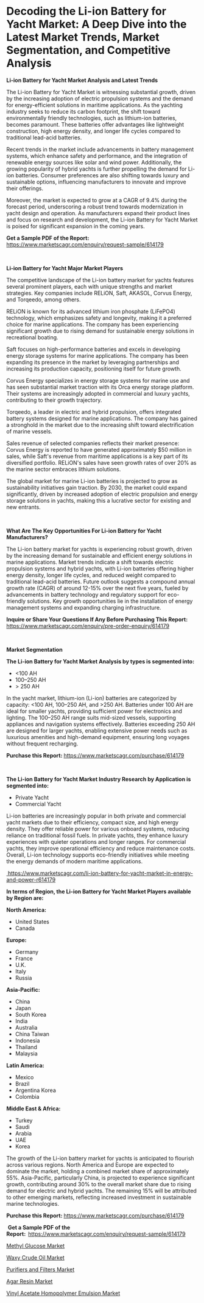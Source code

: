 <p><h1>Decoding the Li-ion Battery for Yacht Market: A Deep Dive into the Latest Market Trends, Market Segmentation, and Competitive Analysis</h1></p><p><strong>Li-ion Battery for Yacht Market Analysis and Latest Trends</strong></p>
<p><p>The Li-ion Battery for Yacht Market is witnessing substantial growth, driven by the increasing adoption of electric propulsion systems and the demand for energy-efficient solutions in maritime applications. As the yachting industry seeks to reduce its carbon footprint, the shift toward environmentally friendly technologies, such as lithium-ion batteries, becomes paramount. These batteries offer advantages like lightweight construction, high energy density, and longer life cycles compared to traditional lead-acid batteries.</p><p>Recent trends in the market include advancements in battery management systems, which enhance safety and performance, and the integration of renewable energy sources like solar and wind power. Additionally, the growing popularity of hybrid yachts is further propelling the demand for Li-ion batteries. Consumer preferences are also shifting towards luxury and sustainable options, influencing manufacturers to innovate and improve their offerings.</p><p>Moreover, the market is expected to grow at a CAGR of 9.4% during the forecast period, underscoring a robust trend towards modernization in yacht design and operation. As manufacturers expand their product lines and focus on research and development, the Li-ion Battery for Yacht Market is poised for significant expansion in the coming years.</p></p>
<p><strong>Get a Sample PDF of the Report:&nbsp;</strong> <a href="https://www.marketscagr.com/enquiry/request-sample/614179?utm_campaign=1868&utm_medium=2&utm_source=Github&utm_content=ia&utm_term=11122024&utm_id=li-ion-battery-for-yacht">https://www.marketscagr.com/enquiry/request-sample/614179</a></p>
<p>&nbsp;</p>
<p><strong>Li-ion Battery for Yacht Major Market Players</strong></p>
<p><p>The competitive landscape of the Li-ion battery market for yachts features several prominent players, each with unique strengths and market strategies. Key companies include RELiON, Saft, AKASOL, Corvus Energy, and Torqeedo, among others.</p><p>RELiON is known for its advanced lithium iron phosphate (LiFePO4) technology, which emphasizes safety and longevity, making it a preferred choice for marine applications. The company has been experiencing significant growth due to rising demand for sustainable energy solutions in recreational boating.</p><p>Saft focuses on high-performance batteries and excels in developing energy storage systems for marine applications. The company has been expanding its presence in the market by leveraging partnerships and increasing its production capacity, positioning itself for future growth.</p><p>Corvus Energy specializes in energy storage systems for marine use and has seen substantial market traction with its Orca energy storage platform. Their systems are increasingly adopted in commercial and luxury yachts, contributing to their growth trajectory.</p><p>Torqeedo, a leader in electric and hybrid propulsion, offers integrated battery systems designed for marine applications. The company has gained a stronghold in the market due to the increasing shift toward electrification of marine vessels.</p><p>Sales revenue of selected companies reflects their market presence: Corvus Energy is reported to have generated approximately $50 million in sales, while Saft's revenue from maritime applications is a key part of its diversified portfolio. RELiON's sales have seen growth rates of over 20% as the marine sector embraces lithium solutions.</p><p>The global market for marine Li-ion batteries is projected to grow as sustainability initiatives gain traction. By 2030, the market could expand significantly, driven by increased adoption of electric propulsion and energy storage solutions in yachts, making this a lucrative sector for existing and new entrants.</p></p>
<p>&nbsp;</p>
<p><strong>What Are The Key Opportunities For Li-ion Battery for Yacht Manufacturers?</strong></p>
<p><p>The Li-ion battery market for yachts is experiencing robust growth, driven by the increasing demand for sustainable and efficient energy solutions in marine applications. Market trends indicate a shift towards electric propulsion systems and hybrid yachts, with Li-ion batteries offering higher energy density, longer life cycles, and reduced weight compared to traditional lead-acid batteries. Future outlook suggests a compound annual growth rate (CAGR) of around 12-15% over the next five years, fueled by advancements in battery technology and regulatory support for eco-friendly solutions. Key growth opportunities lie in the installation of energy management systems and expanding charging infrastructure.</p></p>
<p><strong>Inquire or Share Your Questions If Any Before Purchasing This Report:</strong> <a href="https://www.marketscagr.com/enquiry/pre-order-enquiry/614179?utm_campaign=1868&utm_medium=2&utm_source=Github&utm_content=ia&utm_term=11122024&utm_id=li-ion-battery-for-yacht">https://www.marketscagr.com/enquiry/pre-order-enquiry/614179</a></p>
<p>&nbsp;</p>
<p><strong>Market Segmentation</strong></p>
<p><strong>The Li-ion Battery for Yacht Market Analysis by types is segmented into:</strong></p>
<p><ul><li><100 AH</li><li>100–250 AH</li><li>> 250 AH</li></ul></p>
<p><p>In the yacht market, lithium-ion (Li-ion) batteries are categorized by capacity: <100 AH, 100–250 AH, and >250 AH. Batteries under 100 AH are ideal for smaller yachts, providing sufficient power for electronics and lighting. The 100–250 AH range suits mid-sized vessels, supporting appliances and navigation systems effectively. Batteries exceeding 250 AH are designed for larger yachts, enabling extensive power needs such as luxurious amenities and high-demand equipment, ensuring long voyages without frequent recharging.</p></p>
<p><strong>Purchase this Report:&nbsp;</strong><a href="https://www.marketscagr.com/purchase/614179?utm_campaign=1868&utm_medium=2&utm_source=Github&utm_content=ia&utm_term=11122024&utm_id=li-ion-battery-for-yacht">https://www.marketscagr.com/purchase/614179</a></p>
<p>&nbsp;</p>
<p><strong>The Li-ion Battery for Yacht Market Industry Research by Application is segmented into:</strong></p>
<p><ul><li>Private Yacht</li><li>Commercial Yacht</li></ul></p>
<p><p>Li-ion batteries are increasingly popular in both private and commercial yacht markets due to their efficiency, compact size, and high energy density. They offer reliable power for various onboard systems, reducing reliance on traditional fossil fuels. In private yachts, they enhance luxury experiences with quieter operations and longer ranges. For commercial yachts, they improve operational efficiency and reduce maintenance costs. Overall, Li-ion technology supports eco-friendly initiatives while meeting the energy demands of modern maritime applications.</p></p>
<p><a href="https://www.marketscagr.com/li-ion-battery-for-yacht-market-in-energy-and-power-r614179?utm_campaign=1868&utm_medium=2&utm_source=Github&utm_content=ia&utm_term=11122024&utm_id=li-ion-battery-for-yacht">&nbsp;https://www.marketscagr.com/li-ion-battery-for-yacht-market-in-energy-and-power-r614179</a></p>
<p><strong>In terms of Region, the Li-ion Battery for Yacht Market Players available by Region are:</strong></p>
<p>
    <p> <strong> North America: </strong>
        <ul>
            <li>United States</li>
            <li>Canada</li>
        </ul>
        </p> 
    <p> <strong> Europe: </strong>
        <ul>
            <li>Germany</li>
            <li>France</li>
            <li>U.K.</li>
            <li>Italy</li>
            <li>Russia</li>
        </ul>
        </p> 
    <p> <strong> Asia-Pacific: </strong>
        <ul>
            <li>China</li>
            <li>Japan</li>
            <li>South Korea</li>
            <li>India</li>
            <li>Australia</li>
            <li>China Taiwan</li>
            <li>Indonesia</li>
            <li>Thailand</li>
            <li>Malaysia</li>
        </ul>
        </p> 
    <p> <strong> Latin America: </strong>
        <ul>
            <li>Mexico</li>
            <li>Brazil</li>
            <li>Argentina Korea</li>
            <li>Colombia</li>
        </ul>
        </p> 
    <p> <strong> Middle East & Africa: </strong>
        <ul>
            <li>Turkey</li>
            <li>Saudi</li>
            <li>Arabia</li>
            <li>UAE</li>
            <li>Korea</li>
        </ul>
    </p>
    </p>
<p><p>The growth of the Li-ion battery market for yachts is anticipated to flourish across various regions. North America and Europe are expected to dominate the market, holding a combined market share of approximately 55%. Asia-Pacific, particularly China, is projected to experience significant growth, contributing around 30% to the overall market share due to rising demand for electric and hybrid yachts. The remaining 15% will be attributed to other emerging markets, reflecting increased investment in sustainable marine technologies.</p></p>
<p><strong>Purchase this Report: </strong><a href="https://www.marketscagr.com/purchase/614179?utm_campaign=1868&utm_medium=2&utm_source=Github&utm_content=ia&utm_term=11122024&utm_id=li-ion-battery-for-yacht">https://www.marketscagr.com/purchase/614179</a></p>
<p>&nbsp;<strong>Get a Sample PDF of the Report:&nbsp;&nbsp;</strong><a href="https://www.marketscagr.com/enquiry/request-sample/614179?utm_campaign=1868&utm_medium=2&utm_source=Github&utm_content=ia&utm_term=11122024&utm_id=li-ion-battery-for-yacht">https://www.marketscagr.com/enquiry/request-sample/614179</a></p>
<p><strong></strong></p>
<p><p><a href="https://www.linkedin.com/pulse/market-insights-methyl-glucose-95-cagr-from-2024-2031-qn-research-ykxhe?utm_campaign=1868&utm_medium=2&utm_source=Github&utm_content=ia&utm_term=11122024&utm_id=li-ion-battery-for-yacht">Methyl Glucose Market</a></p><p><a href="https://www.linkedin.com/pulse/waxy-crude-oil-market-research-key-insights-driving-growth-gw9oe?utm_campaign=1868&utm_medium=2&utm_source=Github&utm_content=ia&utm_term=11122024&utm_id=li-ion-battery-for-yacht">Waxy Crude Oil Market</a></p><p><a href="https://github.com/Krish2023na/Market-Research-Report-List-6/blob/main/purifiers-and-filters-market.md?utm_campaign=1868&utm_medium=2&utm_source=Github&utm_content=ia&utm_term=11122024&utm_id=li-ion-battery-for-yacht">Purifiers and Filters Market</a></p><p><a href="https://www.linkedin.com/pulse/evaluating-profitability-growth-agar-resin-market-insights-szefe?utm_campaign=1868&utm_medium=2&utm_source=Github&utm_content=ia&utm_term=11122024&utm_id=li-ion-battery-for-yacht">Agar Resin Market</a></p><p><a href="https://www.linkedin.com/pulse/detailed-insights-competitive-landscape-vinyl-acetate-homopolymer-vxhhe?utm_campaign=1868&utm_medium=2&utm_source=Github&utm_content=ia&utm_term=11122024&utm_id=li-ion-battery-for-yacht">Vinyl Acetate Homopolymer Emulsion Market</a></p></p>